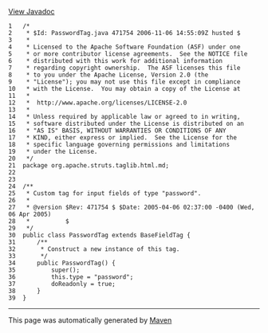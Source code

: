 [View Javadoc](../../../../../../apidocs/org/apache/struts/taglib.html.md/PasswordTag.html)


    1   /*
    2    * $Id: PasswordTag.java 471754 2006-11-06 14:55:09Z husted $
    3    *
    4    * Licensed to the Apache Software Foundation (ASF) under one
    5    * or more contributor license agreements.  See the NOTICE file
    6    * distributed with this work for additional information
    7    * regarding copyright ownership.  The ASF licenses this file
    8    * to you under the Apache License, Version 2.0 (the
    9    * "License"); you may not use this file except in compliance
    10   * with the License.  You may obtain a copy of the License at
    11   *
    12   *  http://www.apache.org/licenses/LICENSE-2.0
    13   *
    14   * Unless required by applicable law or agreed to in writing,
    15   * software distributed under the License is distributed on an
    16   * "AS IS" BASIS, WITHOUT WARRANTIES OR CONDITIONS OF ANY
    17   * KIND, either express or implied.  See the License for the
    18   * specific language governing permissions and limitations
    19   * under the License.
    20   */
    21  package org.apache.struts.taglib.html.md;
    22  
    23  
    24  /**
    25   * Custom tag for input fields of type "password".
    26   *
    27   * @version $Rev: 471754 $ $Date: 2005-04-06 02:37:00 -0400 (Wed, 06 Apr 2005)
    28   *          $
    29   */
    30  public class PasswordTag extends BaseFieldTag {
    31      /**
    32       * Construct a new instance of this tag.
    33       */
    34      public PasswordTag() {
    35          super();
    36          this.type = "password";
    37          doReadonly = true;
    38      }
    39  }

------------------------------------------------------------------------

This page was automatically generated by [Maven](http://maven.apache.org/)
